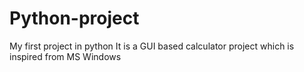 # Python-project
My first project in python
It is a GUI based calculator project which is inspired from MS Windows
